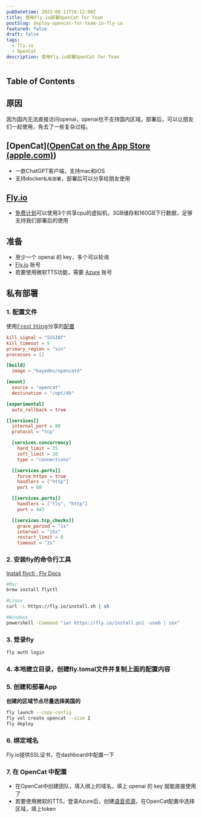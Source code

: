 ```yaml
---
pubDatetime: 2023-08-11T16:12:00Z
title: 使用Fly.io部署OpenCat for Team
postSlug: deploy-opencat-for-team-in-fly-io
featured: false
draft: false
tags:
  - fly.io
  - OpenCat
description: 使用Fly.io部署OpenCat for Team
---
```


## Table of Contents

## 原因

因为国内无法直接访问openai，openai也不支持国内区域。部署后，可以让朋友们一起使用，免去了一些复杂过程。

## [OpenCat]([OpenCat on the App Store (apple.com)](https://apps.apple.com/us/app/opencat/id6445999201))

- 一款ChatGPT客户端，支持mac和iOS
- 支持docker`私有部署`，部署后可以分享给朋友使用

## [Fly.io](https://fly.io/)

- [免费计划](https://fly.io/docs/about/pricing/#plans)可以使用3个共享cpu的虚拟机，3GB储存和160GB下行数据，足够支持我们部署后的使用

## 准备

- 至少一个 openai 的 key，多个可以轮询
- [Fly.io](https://fly.io/) 账号
- 若要使用微软TTS功能，需要 [Azure](https://azure.microsoft.com/zh-cn/) 账号

## 私有部署

### 1. 配置文件

使用[𝔽𝕣𝕠𝕤𝕥 𝕄𝕚𝕟𝕘](https://twitter.com/frostming90)分享的[配置](https://gist.github.com/frostming/05f41d3e35bf798fd224bc23fc07fcd6)

```toml
kill_signal = "SIGINT"
kill_timeout = 5
primary_region = "sin"
processes = []

[build]
  image = "bayedev/opencatd"

[mount]
  source = "opencat"
  destination = "/opt/db"

[experimental]
  auto_rollback = true

[[services]]
  internal_port = 80
  protocol = "tcp"

  [services.concurrency]
    hard_limit = 25
    soft_limit = 20
    type = "connections"

  [[services.ports]]
    force_https = true
    handlers = ["http"]
    port = 80

  [[services.ports]]
    handlers = ["tls", "http"]
    port = 443

  [[services.tcp_checks]]
    grace_period = "1s"
    interval = "15s"
    restart_limit = 0
    timeout = "2s"
```

### 2. 安装fly的命令行工具

[Install flyctl · Fly Docs](https://fly.io/docs/hands-on/install-flyctl/)

```bash
#Mac
brew install flyctl

#Linux
curl -L https://fly.io/install.sh | sh

#Windows
powershell -Command "iwr https://fly.io/install.ps1 -useb | iex"

```

### 3. 登录fly

```bash
fly auth login
```

### 4. 本地建立目录，创建fly.tomal文件并复制上面的配置内容

### 5. 创建和部署App

**创建的区域节点尽量选择美国的**

```bash
fly launch --copy-config
fly vol create opencat --size 1
fly deploy
```

### 6. 绑定域名

Fly.io提供SSL证书，在dashboard中配置一下

### 7. 在 OpenCat 中配置

- 在OpenCat中创建团队，填入绑上的域名，填上 openai 的 key 就能直接使用了
- 若要使用微软的TTS，登录Azure后，创建[语音资源](https://portal.azure.com/#create/Microsoft.CognitiveServicesSpeechServices)，在OpenCat配置中选择区域，填上token
